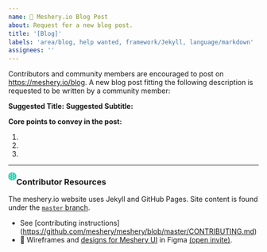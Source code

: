 ```yaml
---
name: 📝 Meshery.io Blog Post
about: Request for a new blog post.
title: '[Blog]'
labels: 'area/blog, help wanted, framework/Jekyll, language/markdown'
assignees: ''
---
```

Contributors and community members are encouraged to post on https://meshery.io/blog. A new blog post fitting the following description is requested to be written by a community member:

**Suggested Title:** 
**Suggested Subtitle:** 

**Core points to convey in the post:** 

1. 
1. 
1. 


---
<img src="https://raw.githubusercontent.com/meshery/meshery.io/master/assets/images/logos/meshery-logo.png" width="16px" align="left" /><h3>Contributor Resources</h3>

The meshery.io website uses Jekyll and GitHub Pages. Site content is found under the [`master` branch](https://github.com/meshery/meshery.io/tree/master).
- See [contributing instructions] (https://github.com/meshery/meshery/blob/master/CONTRIBUTING.md)
- 🎨 Wireframes and [designs for Meshery UI](https://www.figma.com/file/SMP3zxOjZztdOLtgN4dS2W/Meshery-UI) in Figma [(open invite)](https://www.figma.com/team_invite/redeem/qJy1c95qirjgWQODApilR9).
